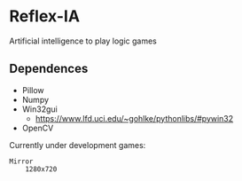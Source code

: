 # Reflex-IA

Artificial intelligence to play logic games

## Dependences

* Pillow
* Numpy 
* Win32gui 
    * https://www.lfd.uci.edu/~gohlke/pythonlibs/#pywin32
* OpenCV

Currently under development games:

    Mirror
        1280x720
